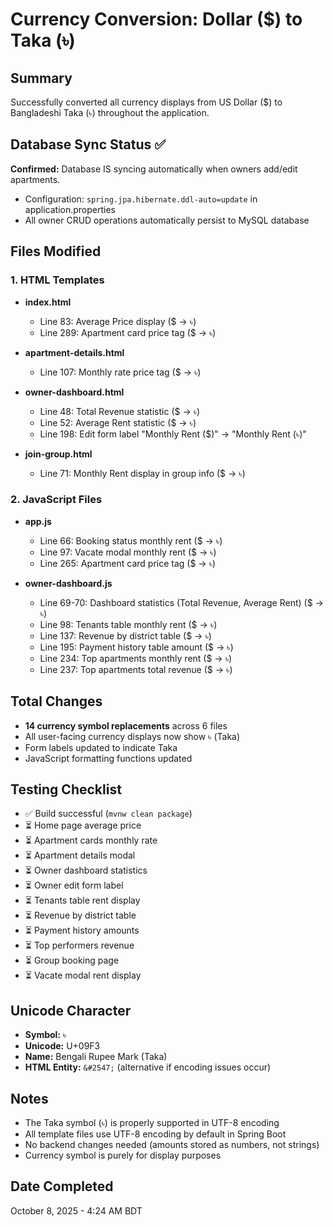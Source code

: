 # Currency Conversion: Dollar ($) to Taka (৳)

## Summary
Successfully converted all currency displays from US Dollar ($) to Bangladeshi Taka (৳) throughout the application.

## Database Sync Status ✅
**Confirmed:** Database IS syncing automatically when owners add/edit apartments.
- Configuration: `spring.jpa.hibernate.ddl-auto=update` in application.properties
- All owner CRUD operations automatically persist to MySQL database

## Files Modified

### 1. HTML Templates
- **index.html**
  - Line 83: Average Price display ($ → ৳)
  - Line 289: Apartment card price tag ($ → ৳)

- **apartment-details.html**
  - Line 107: Monthly rate price tag ($ → ৳)

- **owner-dashboard.html**
  - Line 48: Total Revenue statistic ($ → ৳)
  - Line 52: Average Rent statistic ($ → ৳)
  - Line 198: Edit form label "Monthly Rent ($)" → "Monthly Rent (৳)"

- **join-group.html**
  - Line 71: Monthly Rent display in group info ($ → ৳)

### 2. JavaScript Files
- **app.js**
  - Line 66: Booking status monthly rent ($ → ৳)
  - Line 97: Vacate modal monthly rent ($ → ৳)
  - Line 265: Apartment card price tag ($ → ৳)

- **owner-dashboard.js**
  - Line 69-70: Dashboard statistics (Total Revenue, Average Rent) ($ → ৳)
  - Line 98: Tenants table monthly rent ($ → ৳)
  - Line 137: Revenue by district table ($ → ৳)
  - Line 195: Payment history table amount ($ → ৳)
  - Line 234: Top apartments monthly rent ($ → ৳)
  - Line 237: Top apartments total revenue ($ → ৳)

## Total Changes
- **14 currency symbol replacements** across 6 files
- All user-facing currency displays now show ৳ (Taka)
- Form labels updated to indicate Taka
- JavaScript formatting functions updated

## Testing Checklist
- ✅ Build successful (`mvnw clean package`)
- ⏳ Home page average price
- ⏳ Apartment cards monthly rate
- ⏳ Apartment details modal
- ⏳ Owner dashboard statistics
- ⏳ Owner edit form label
- ⏳ Tenants table rent display
- ⏳ Revenue by district table
- ⏳ Payment history amounts
- ⏳ Top performers revenue
- ⏳ Group booking page
- ⏳ Vacate modal rent display

## Unicode Character
- **Symbol:** ৳
- **Unicode:** U+09F3
- **Name:** Bengali Rupee Mark (Taka)
- **HTML Entity:** `&#2547;` (alternative if encoding issues occur)

## Notes
- The Taka symbol (৳) is properly supported in UTF-8 encoding
- All template files use UTF-8 encoding by default in Spring Boot
- No backend changes needed (amounts stored as numbers, not strings)
- Currency symbol is purely for display purposes

## Date Completed
October 8, 2025 - 4:24 AM BDT

